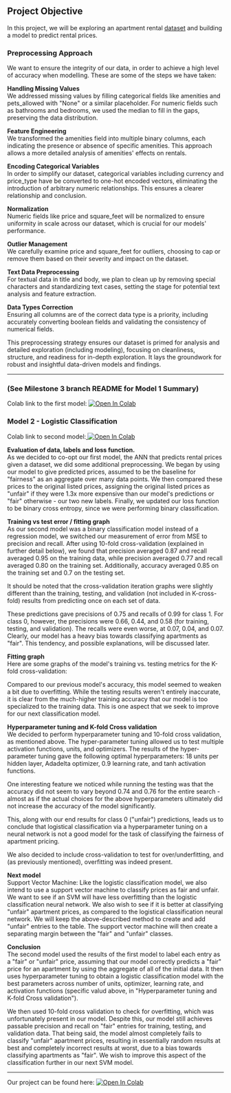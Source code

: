 ## Project Objective
In this project, we will be exploring an apartment rental [dataset](https://github.com/Daniel-Tran3/CSE_151A_Project/blob/main/apartments_for_rent_classified_10K_utf.csv) and building a model to predict rental prices.

### Preprocessing Approach
We want to ensure the integrity of our data, in order to achieve a high level of accuracy when modelling. These are some of the steps we have taken:

**Handling Missing Values**\
We addressed missing values by filling categorical fields like amenities and pets_allowed with "None" or a similar placeholder. For numeric fields such as bathrooms and bedrooms, we used the median to fill in the gaps, preserving the data distribution.

**Feature Engineering**\
We transformed the amenities field into multiple binary columns, each indicating the presence or absence of specific amenities. This approach allows a more detailed analysis of amenities' effects on rentals.

**Encoding Categorical Variables**\
In order to simplify our dataset, categorical variables including currency and price_type have be converted to one-hot encoded vectors, eliminating the introduction of arbitrary numeric relationships. This ensures a clearer relationship and conclusion.

**Normalization**\
Numeric fields like price and square_feet will be normalized to ensure uniformity in scale across our dataset, which is crucial for our models' performance.

**Outlier Management**\
We carefully examine price and square_feet for outliers, choosing to cap or remove them based on their severity and impact on the dataset. 

**Text Data Preprocessing**\
For textual data in title and body, we plan to clean up by removing special characters and standardizing text cases, setting the stage for potential text analysis and feature extraction.

**Data Types Correction**\
Ensuring all columns are of the correct data type is a priority, including accurately converting boolean fields and validating the consistency of numerical fields.

This preprocessing strategy ensures our dataset is primed for analysis and detailed exploration (including modeling), focusing on cleanliness, structure, and readiness for in-depth exploration. It lays the groundwork for robust and insightful data-driven models and findings. 

---

### (See Milestone 3 branch README for Model 1 Summary)
Colab link to the first model: <a target="_blank" href="https://colab.research.google.com/github/Daniel-Tran3/CSE_151A_Project/blob/main/Model_1.ipynb">
  <img src="https://colab.research.google.com/assets/colab-badge.svg" alt="Open In Colab"/>
</a>

### Model 2 - Logistic Classification
Colab link to second model:<a target="_blank" href="https://colab.research.google.com/github/Daniel-Tran3/CSE_151A_Project/blob/main/Model_2_Pre.ipynb">
  <img src="https://colab.research.google.com/assets/colab-badge.svg" alt="Open In Colab"/>
</a>

**Evaluation of data, labels and loss function.**\
As we decided to co-opt our first model, the ANN that predicts rental prices given a dataset, we did some additional preprocessing.
We began by using our model to give predicted prices, assumed to be the baseline for "fairness" as an aggregate over many data points.
We then compared these prices to the original listed prices, assigning the original listed prices as "unfair" if they were 1.3x
more expensive than our model's predictions or "fair" otherwise - our two new labels.
Finally, we updated our loss function to be binary cross entropy, since we were performing binary classification.

**Training vs test error / fitting graph**\
As our second model was a binary classification model instead of a regression model, we switched our measurement of error from MSE to precision and recall.
After using 10-fold cross-validation (explained in further detail below), we found that precision averaged 
0.87 and recall averaged 0.95 on the training data, while precision averaged 0.77 and recall averaged 0.80 on the training set. Additionally, accuracy averaged 0.85 on the training set and 0.7 on the testing set.

It should be noted that the cross-validation iteration graphs were slightly different than the training, testing, and validation (not included in K-cross-fold) results from predicting once on each set of data.

These predictions gave precisions of 0.75 and recalls of 0.99 for class 1.
For class 0, however, the precisions were 0.66, 0.44, and 0.58 (for training, testing, and validation). The recalls were even worse, at 0.07, 0.04, and 0.07. 
Clearly, our model has a heavy bias towards classifying apartments as "fair".
This tendency, and possible explanations, will be discussed later.

**Fitting graph**\
Here are some graphs of the model's training vs. testing metrics for the K-fold cross-validation:

<Insert graphs here>

Compared to our previous model's accuracy, this model seemed to weaken a bit due to overfitting.
While the testing results weren't entirely inaccurate, it is clear from the much-higher training accuracy that 
our model is too specialized to the training data. This is one aspect that we seek to improve for our next classification model.

**Hyperparameter tuning and K-fold Cross validation**\
We decided to perform hyperparameter tuning and 10-fold cross validation, as mentioned above.
The hyper-parameter tuning allowed us to test multiple activation functions, units, and optimizers.
The results of the hyper-parameter tuning gave the following optimal hyperparameters:
18 units per hidden layer, Adadelta optimizer, 0.9 learning rate, and tanh activation functions.

One interesting feature we noticed while running the testing was that the accuracy did not seem 
to vary beyond 0.74 and 0.76 for the entire search - almost as if the actual choices for the 
above hyperparameters ultimately did not increase the accuracy of the model significantly.

This, along with our end results for class 0 ("unfair") predictions, leads us to conclude that
logistical classification via a hyperparameter tuning on a neural network is not a good model for
the task of classifying the fairness of apartment pricing. 

We also decided to include cross-validation to test for over/underfitting, and (as previously mentioned), 
overfitting was indeed present.

**Next model**\
Support Vector Machine: Like the logistic classification model, we also intend to use a support vector machine to classify prices as fair and unfair. We want to see if an SVM will have less overfitting than the logistic classification neural network. 
We also wish to see if it is better at classifying "unfair" apartment prices, as compared to the logistical classification neural network.
We will keep the above-described method to create and add "unfair" entries to the table. The support vector machine will then create a separating margin between the "fair" and "unfair" classes.

**Conclusion**\
The second model used the results of the first model to label each entry as a "fair" or "unfair" price, assuming that our model
correctly predicts a "fair" price for an apartment by using the aggregate of all of the initial data. It then uses
hyperparameter tuning to obtain a logistic classification model with the best parameters across number of units, optimizer,
learning rate, and activation functions (specific valud above, in "Hyperparameter tuning and K-fold Cross validation"). 

We then used 10-fold cross validation to check for overfitting, which was unfortunately present in our model. Despite this, our model
still achieves passable precision and recall on "fair" entries for training, testing, and validation data. 
That being said, the model almost completely fails to classify "unfair" apartment prices, resulting in essentially random results at best
and completely incorrect results at worst, due to a bias towards classifying apartments as "fair".
We wish to improve this aspect of the classification further in our next SVM model.

---
Our project can be found here: 
<a target="_blank" href="https://colab.research.google.com/github/Daniel-Tran3/CSE_151A_Project/blob/main/CSE151A_Group_Project.ipynb">
  <img src="https://colab.research.google.com/assets/colab-badge.svg" alt="Open In Colab"/>
</a>

